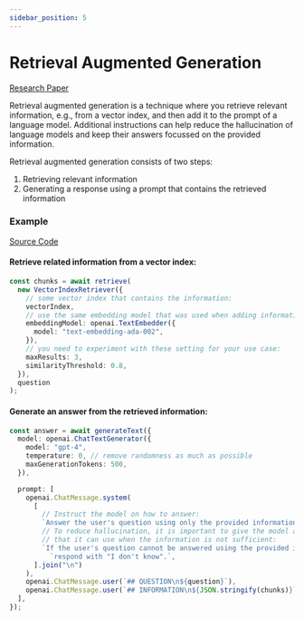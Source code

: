 ```yaml
---
sidebar_position: 5
---
```


# Retrieval Augmented Generation

[Research Paper](https://arxiv.org/abs/2005.11401)

Retrieval augmented generation is a technique where you retrieve relevant information, e.g., from a vector index, and then add it to the prompt of a language model.
Additional instructions can help reduce the hallucination of language models and keep their answers focussed on the provided information.

Retrieval augmented generation consists of two steps:

1. Retrieving relevant information
2. Generating a response using a prompt that contains the retrieved information

### Example

[Source Code](https://github.com/lgrammel/modelfusion/blob/main/examples/basic/src/tutorials/retrieval-augmented-generation-basic.ts)

#### Retrieve related information from a vector index:

```ts
const chunks = await retrieve(
  new VectorIndexRetriever({
    // some vector index that contains the information:
    vectorIndex,
    // use the same embedding model that was used when adding information:
    embeddingModel: openai.TextEmbedder({
      model: "text-embedding-ada-002",
    }),
    // you need to experiment with these setting for your use case:
    maxResults: 3,
    similarityThreshold: 0.8,
  }),
  question
);
```

#### Generate an answer from the retrieved information:

```ts
const answer = await generateText({
  model: openai.ChatTextGenerator({
    model: "gpt-4",
    temperature: 0, // remove randomness as much as possible
    maxGenerationTokens: 500,
  }),

  prompt: [
    openai.ChatMessage.system(
      [
        // Instruct the model on how to answer:
        `Answer the user's question using only the provided information.`,
        // To reduce hallucination, it is important to give the model an answer
        // that it can use when the information is not sufficient:
        `If the user's question cannot be answered using the provided information, ` +
          `respond with "I don't know".`,
      ].join("\n")
    ),
    openai.ChatMessage.user(`## QUESTION\n${question}`),
    openai.ChatMessage.user(`## INFORMATION\n${JSON.stringify(chunks)}`),
  ],
});
```
